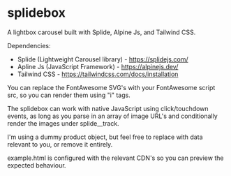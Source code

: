 # splidebox
A lightbox carousel built with Splide, Alpine Js, and Tailwind CSS.

Dependencies: 
- Splide (Lightweight Carousel library) - https://splidejs.com/
- Apline Js (JavaScript Framework) - https://alpinejs.dev/
- Tailwind CSS - https://tailwindcss.com/docs/installation

You can replace the FontAwesome SVG's with your FontAwesome script src, so you can render them using "i" tags.

The splidebox can work with native JavaScript using click/touchdown events, as long as you parse in an array of image URL's and conditionally render the images under splide__track.

I'm using a dummy product object, but feel free to replace with data relevant to you, or remove it entirely.

example.html is configured with the relevant CDN's so you can preview the expected behaviour.